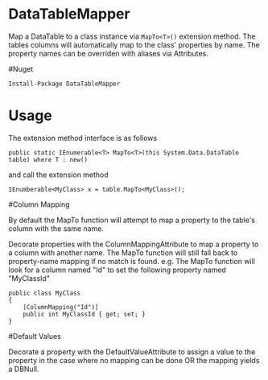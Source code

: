 # DataTableMapper
Map a DataTable to a class instance via `MapTo<T>()` extension method. The tables columns will automatically map to the class' properties by name. The property names can be overriden with aliases via Attributes.

#Nuget

	Install-Package DataTableMapper

# Usage

The extension method interface is as follows

	public static IEnumerable<T> MapTo<T>(this System.Data.DataTable table) where T : new()


and call the extension method

	IEnumberable<MyClass> x = table.MapTo<MyClass>();
	
	
#Column Mapping

By default the MapTo function will attempt to map a property to the table's column with the same name.

Decorate properties with the ColumnMappingAttribute to map a property to a column with another name. The MapTo function will still fall back to property-name mapping if no match is found. e.g. The MapTo function will look for a column named "Id" to set the following property named "MyClassId"

	public class MyClass
	{
		[ColumnMapping("Id")]
		public int MyClassId { get; set; }
	}	
		
#Default Values

Decorate a property with the DefaultValueAttribute to assign a value to the property in the case where no mapping can be done OR the mapping yields a DBNull.	

